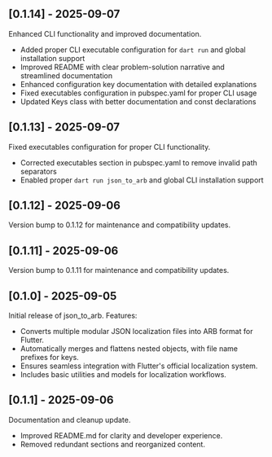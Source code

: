 ## [0.1.14] - 2025-09-07
Enhanced CLI functionality and improved documentation.
- Added proper CLI executable configuration for `dart run` and global installation support
- Improved README with clear problem-solution narrative and streamlined documentation
- Enhanced configuration key documentation with detailed explanations
- Fixed executables configuration in pubspec.yaml for proper CLI usage
- Updated Keys class with better documentation and const declarations

## [0.1.13] - 2025-09-07
Fixed executables configuration for proper CLI functionality.
- Corrected executables section in pubspec.yaml to remove invalid path separators
- Enabled proper `dart run json_to_arb` and global CLI installation support

## [0.1.12] - 2025-09-06
Version bump to 0.1.12 for maintenance and compatibility updates.

## [0.1.11] - 2025-09-06
Version bump to 0.1.11 for maintenance and compatibility updates.
## [0.1.0] - 2025-09-05
Initial release of json_to_arb.
Features:
- Converts multiple modular JSON localization files into ARB format for Flutter.
- Automatically merges and flattens nested objects, with file name prefixes for keys.
- Ensures seamless integration with Flutter's official localization system.
- Includes basic utilities and models for localization workflows.
## [0.1.1] - 2025-09-06
Documentation and cleanup update.
- Improved README.md for clarity and developer experience.
- Removed redundant sections and reorganized content.
